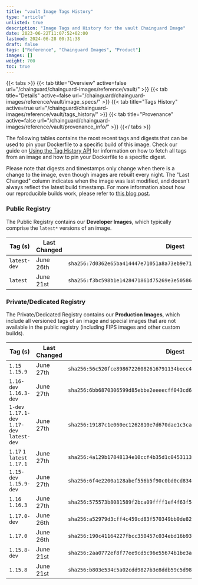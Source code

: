```yaml
---
title: "vault Image Tags History"
type: "article"
unlisted: true
description: "Image Tags and History for the vault Chainguard Image"
date: 2023-06-22T11:07:52+02:00
lastmod: 2024-06-28 00:31:38
draft: false
tags: ["Reference", "Chainguard Images", "Product"]
images: []
weight: 700
toc: true
---
```


{{< tabs >}}
{{< tab title="Overview" active=false url="/chainguard/chainguard-images/reference/vault/" >}}
{{< tab title="Details" active=false url="/chainguard/chainguard-images/reference/vault/image_specs/" >}}
{{< tab title="Tags History" active=true url="/chainguard/chainguard-images/reference/vault/tags_history/" >}}
{{< tab title="Provenance" active=false url="/chainguard/chainguard-images/reference/vault/provenance_info/" >}}
{{</ tabs >}}

The following tables contains the most recent tags and digests that can be used to pin your Dockerfile to a specific build of this image. Check our guide on [Using the Tag History API](/chainguard/chainguard-images/using-the-tag-history-api/) for information on how to fetch all tags from an image and how to pin your Dockerfile to a specific digest.

Please note that digests and timestamps only change when there is a change to the image, even though images are rebuilt every night. The "Last Changed" column indicates when the image was last modified, and doesn't always reflect the latest build timestamp. For more information about how our reproducible builds work, please refer to [this blog post](https://www.chainguard.dev/unchained/reproducing-chainguards-reproducible-image-builds).

### Public Registry
The Public Registry contains our **Developer Images**, which typically comprise the `latest*` versions of an image.

| Tag (s)       | Last Changed | Digest                                                                    |
|---------------|--------------|---------------------------------------------------------------------------|
|  `latest-dev` | June 26th    | `sha256:7d0362e65ba414447e71051a8a73eb9e71f013bf2a0dd146e399406027026f81` |
|  `latest`     | June 21st    | `sha256:f3bc598b1e1428471861d75269e3e5058634d798adfca1088001fc6612ba5183` |


### Private/Dedicated Registry
The Private/Dedicated Registry contains our **Production Images**, which include all versioned tags of an image and special images that are not available in the public registry (including FIPS images and other custom builds).

| Tag (s)                                       | Last Changed | Digest                                                                    |
|-----------------------------------------------|--------------|---------------------------------------------------------------------------|
|  `1.15` `1.15.9`                              | June 27th    | `sha256:56c520fce89867226082616791134becc4c02fc0861b548567311535f6855843` |
|  `1.16-dev` `1.16.3-dev`                      | June 27th    | `sha256:6bb6870306599d85ebbe2eeeecff043cd653fccaba7dee8855cf8e0246b7a134` |
|  `1-dev` `1.17.1-dev` `1.17-dev` `latest-dev` | June 27th    | `sha256:19187c1e060ec1262810e7d670dae1c3cadabd45272f315c7e8a4cc0a8d1a8d2` |
|  `1.17` `1` `latest` `1.17.1`                 | June 27th    | `sha256:4a129b17848134e10ccf4b35d1c0453113ba865f045480e0c8b2564e6170923d` |
|  `1.15-dev` `1.15.9-dev`                      | June 27th    | `sha256:6f4e2200a128abef556b5f90c0bd0cd834a89fff97fa392fd91d53a62d7dba80` |
|  `1.16` `1.16.3`                              | June 27th    | `sha256:575573b8081589f2bca09ffff1ef4f63f50de23befe01b7ab36b765184d40efa` |
|  `1.17.0-dev`                                 | June 26th    | `sha256:a52979d3cff4c459cd83f570349bb0de82cdc232b11ff8f726fe2a37b13cb5e9` |
|  `1.17.0`                                     | June 26th    | `sha256:190c41164227fbcc350457c034ebd16b93ecb44468b1bdd6f9f086dd19ae15f5` |
|  `1.15.8-dev`                                 | June 21st    | `sha256:2aa0772ef8f77ee9cd5c96e55674b1be3aad54752f56e51c8dd6844cf83a4161` |
|  `1.15.8`                                     | June 21st    | `sha256:b803e534c5a02cdd9827b3e8ddb59c5d98f18e73442a8c9e2b5c58ddf8e07d71` |

